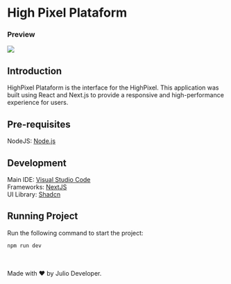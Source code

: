   # High Pixel Plataform
  ### Preview
  <img src="https://cdn.discordapp.com/attachments/886686024393187438/1429287386810159114/-_Home.png?ex=68f5971b&is=68f4459b&hm=1817b0d2b64a93419ca655700b46fd2281f844a939240d557b869d98f1b60711"/>
  
  ## Introduction
  HighPixel Plataform is the interface for the HighPixel. This application was built using React and Next.js to provide a responsive and high-performance experience for users.

  ## Pre-requisites
  NodeJS: [Node.js](https://nodejs.org/)

  ## Development
  Main IDE: [Visual Studio Code](https://code.visualstudio.com) <br>
  Frameworks: [NextJS](https://nextjs.org/) <br>
  UI Library: [Shadcn](https://ui.shadcn.com/)<br>

  ## Running Project 
  Run the following command to start the project:
  ```
  npm run dev
  ```

  <br><br>
  Made with ❤️ by Julio Developer.
